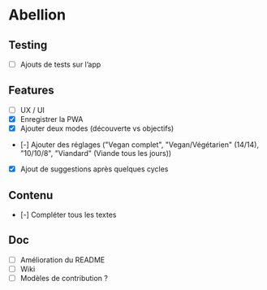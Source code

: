# Abellion

## Testing

- [ ] Ajouts de tests sur l’app

## Features

- [ ] UX / UI
- [x] Enregistrer la PWA
- [x] Ajouter deux modes (découverte vs objectifs)
- [-] Ajouter des réglages ("Vegan complet", "Vegan/Végétarien" (14/14), "10/10/8", "Viandard" (Viande tous les jours))
- [x] Ajout de suggestions après quelques cycles

## Contenu

- [-] Compléter tous les textes

## Doc

- [ ] Amélioration du README
- [ ] Wiki
- [ ] Modèles de contribution ?
